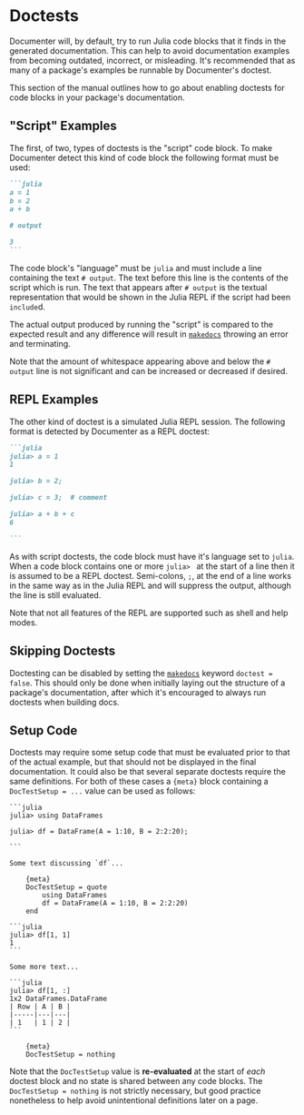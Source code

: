 # Doctests

Documenter will, by default, try to run Julia code blocks that it finds in the generated
documentation. This can help to avoid documentation examples from becoming outdated,
incorrect, or misleading. It's recommended that as many of a package's examples be runnable
by Documenter's doctest.

This section of the manual outlines how to go about enabling doctests for code blocks in
your package's documentation.

## "Script" Examples

The first, of two, types of doctests is the "script" code block. To make Documenter detect
this kind of code block the following format must be used:

````markdown
```julia
a = 1
b = 2
a + b

# output

3
```
````

The code block's "language" must be `julia` and must include a line containing the text `#
output`. The text before this line is the contents of the script which is run. The text that
appears after `# output` is the textual representation that would be shown in the Julia REPL
if the script had been `include`d.

The actual output produced by running the "script" is compared to the expected result and
any difference will result in [`makedocs`]({ref}) throwing an error and terminating.

Note that the amount of whitespace appearing above and below the `# output` line is not
significant and can be increased or decreased if desired.

## REPL Examples

The other kind of doctest is a simulated Julia REPL session. The following format is
detected by Documenter as a REPL doctest:

````markdown
```julia
julia> a = 1
1

julia> b = 2;

julia> c = 3;  # comment

julia> a + b + c
6

```
````

As with script doctests, the code block must have it's language set to `julia`. When a code
block contains one or more `julia> ` at the start of a line then it is assumed to be a REPL
doctest. Semi-colons, `;`, at the end of a line works in the same way as in the Julia REPL
and will suppress the output, although the line is still evaluated.

Note that not all features of the REPL are supported such as shell and help modes.

## Skipping Doctests

Doctesting can be disabled by setting the [`makedocs`]({ref}) keyword `doctest = false`.
This should only be done when initially laying out the structure of a package's
documentation, after which it's encouraged to always run doctests when building docs.

## Setup Code

Doctests may require some setup code that must be evaluated prior to that of the actual
example, but that should not be displayed in the final documentation. It could also be that
several separate doctests require the same definitions. For both of these cases a `{meta}`
block containing a `DocTestSetup = ...` value can be used as follows:

    ```julia
    julia> using DataFrames

    julia> df = DataFrame(A = 1:10, B = 2:2:20);

    ```

    Some text discussing `df`...

        {meta}
        DocTestSetup = quote
            using DataFrames
            df = DataFrame(A = 1:10, B = 2:2:20)
        end

    ```julia
    julia> df[1, 1]
    1
    ```

    Some more text...

    ```julia
    julia> df[1, :]
    1x2 DataFrames.DataFrame
    | Row | A | B |
    |-----|---|---|
    | 1   | 1 | 2 |
    ```

        {meta}
        DocTestSetup = nothing

Note that the `DocTestSetup` value is **re-evaluated** at the start of *each* doctest block
and no state is shared between any code blocks. The `DocTestSetup = nothing` is not strictly
necessary, but good practice nonetheless to help avoid unintentional definitions later on a
page.
